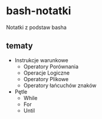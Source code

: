 # bash-notatki

Notatki z podstaw basha

## tematy

- Instrukcje warunkowe
    - Operatory Porównania
    - Operacje Logiczne
    - Operatory Plikowe
    - Operatory łańcuchów znaków
- Pętle
    - While
    - For
    - Until